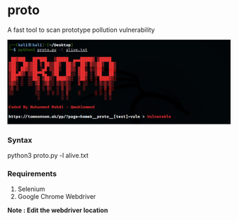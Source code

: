 # proto
A fast tool to scan prototype pollution vulnerability

![img](proto.PNG)

### Syntax
python3 proto.py -l alive.txt

### Requirements
1. Selenium
2. Google Chrome Webdriver

**Note : Edit the webdriver location**
